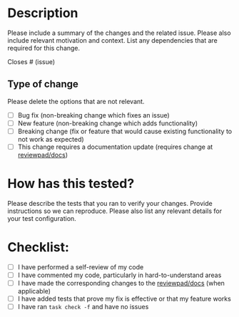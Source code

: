 # Description

Please include a summary of the changes and the related issue. Please also include relevant motivation and context. List any dependencies that are required for this change.

Closes # (issue)

## Type of change

Please delete the options that are not relevant.

- [ ] Bug fix (non-breaking change which fixes an issue)
- [ ] New feature (non-breaking change which adds functionality)
- [ ] Breaking change (fix or feature that would cause existing functionality to not work as expected)
- [ ] This change requires a documentation update (requires change at [reviewpad/docs](https://github.com/reviewpad/docs))

# How has this tested?

Please describe the tests that you ran to verify your changes. Provide instructions so we can reproduce. Please also list any relevant details for your test configuration.

# Checklist:

- [ ] I have performed a self-review of my code
- [ ] I have commented my code, particularly in hard-to-understand areas
- [ ] I have made the corresponding changes to the [reviewpad/docs](https://github.com/reviewpad/docs) (when applicable)
- [ ] I have added tests that prove my fix is effective or that my feature works
- [ ] I have ran `task check -f` and have no issues
